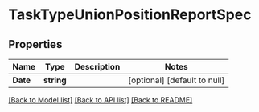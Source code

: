 # TaskTypeUnionPositionReportSpec

## Properties
Name | Type | Description | Notes
------------ | ------------- | ------------- | -------------
**Date** | **string** |  | [optional] [default to null]

[[Back to Model list]](../README.md#documentation-for-models) [[Back to API list]](../README.md#documentation-for-api-endpoints) [[Back to README]](../README.md)


